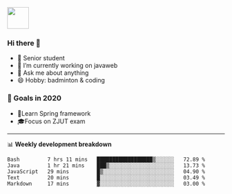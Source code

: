 <img src="https://github.com/egoist/egoist/raw/master/balloon.gif" width="50">

### Hi there 🐏

- 🌱 Senior student
- 🔭 I’m currently working on javaweb
- 💬 Ask me about anything
- 😄 Hobby: badminton & coding

### 🚀 Goals in 2020
+ 🍃Learn Spring framework
+ 🎓Focus on ZJUT exam
-------

📊 **Weekly development breakdown**
<!--START_SECTION:waka-->
```text
Bash         7 hrs 11 mins   ██████████████████▒░░░░░░   72.89 % 
Java         1 hr 21 mins    ███▒░░░░░░░░░░░░░░░░░░░░░   13.73 % 
JavaScript   29 mins         █▒░░░░░░░░░░░░░░░░░░░░░░░   04.90 % 
Text         20 mins         █░░░░░░░░░░░░░░░░░░░░░░░░   03.49 % 
Markdown     17 mins         ▓░░░░░░░░░░░░░░░░░░░░░░░░   03.00 % 
```
<!--END_SECTION:waka-->
